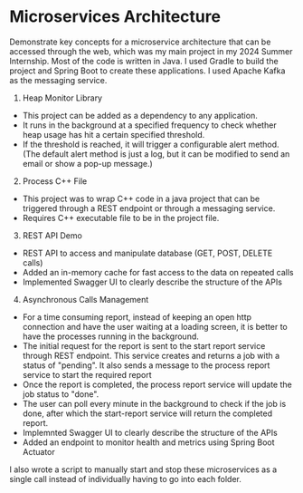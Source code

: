 # Microservices Architecture

Demonstrate key concepts for a microservice architecture that can be accessed through the web, which was my main project in my 2024 Summer Internship. Most of the code is written in Java. I used Gradle to build the project and Spring Boot to create these applications. I used Apache Kafka as the messaging service.

1. Heap Monitor Library

  * This project can be added as a dependency to any application.
  * It runs in the background at a specified frequency to check whether heap usage has hit a certain specified threshold.
  * If the threshold is reached, it will trigger a configurable alert method. (The default alert method is just a log, but it can be modified to send an email or show a pop-up message.)


2. Process C++ File

  * This project was to wrap C++ code in a java project that can be triggered through a REST endpoint or through a messaging service.
  * Requires C++ executable file to be in the project file.


3. REST API Demo

  * REST API to access and manipulate database (GET, POST, DELETE calls)
  * Added an in-memory cache for fast access to the data on repeated calls
  * Implemented Swagger UI to clearly describe the structure of the APIs

4. Asynchronous Calls Management

  * For a time consuming report, instead of keeping an open http connection and have the user waiting at a loading screen, it is better to have the processes running in the background.
  * The initial request for the report is sent to the start report service through REST endpoint. This service creates and returns a job with a status of "pending". It also sends a message to the process report service to start the required report
  * Once the report is completed, the process report service will update the job status to "done".
  * The user can poll every minute in the background to check if the job is done, after which the start-report service will return the completed report.
  * Implemnted Swagger UI to clearly describe the structure of the APIs
  * Added an endpoint to monitor health and metrics using Spring Boot Actuator


I also wrote a script to manually start and stop these microservices as a single call instead of individually having to go into each folder.
